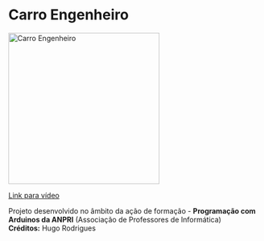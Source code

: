 # Carro Engenheiro

<a href="https://youtu.be/h0FPpvm3-3U">
<img width="300" src="https://img.youtube.com/vi/h0FPpvm3-3U/0.jpg" alt="Carro Engenheiro"/>
  <p>Link para vídeo</p>
</a>
<p>
  Projeto desenvolvido no âmbito da ação de formação - <b>Programação com Arduinos da ANPRI</b> (Associação de Professores de Informática)<br>
  <b>Créditos:</b> Hugo Rodrigues
</p>
